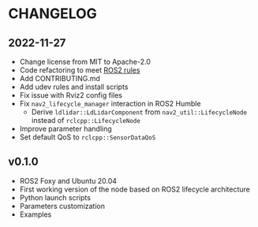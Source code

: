 CHANGELOG
=========

2022-11-27
----------
* Change license from MIT to Apache-2.0
* Code refactoring to meet [ROS2 rules](https://docs.ros.org/en/humble/The-ROS2-Project/Contributing/Code-Style-Language-Versions.html)
* Add CONTRIBUTING.md
* Add udev rules and install scripts
* Fix issue with Rviz2 config files
* Fix `nav2_lifecycle_manager` interaction in ROS2 Humble
  * Derive `ldlidar::LdLidarComponent` from `nav2_util::LifecycleNode` instead of `rclcpp::LifecycleNode` 
* Improve parameter handling
* Set default QoS to `rclcpp::SensorDataQoS`

v0.1.0
------
* ROS2 Foxy and Ubuntu 20.04
* First working version of the node based on ROS2 lifecycle architecture
* Python launch scripts
* Parameters customization
* Examples
